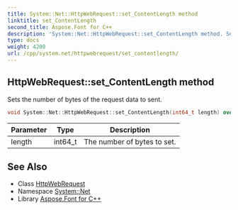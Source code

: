 ```yaml
---
title: System::Net::HttpWebRequest::set_ContentLength method
linktitle: set_ContentLength
second_title: Aspose.Font for C++
description: 'System::Net::HttpWebRequest::set_ContentLength method. Sets the number of bytes of the request data to sent in C++.'
type: docs
weight: 4200
url: /cpp/system.net/httpwebrequest/set_contentlength/
---
```

## HttpWebRequest::set_ContentLength method


Sets the number of bytes of the request data to sent.

```cpp
void System::Net::HttpWebRequest::set_ContentLength(int64_t length) override
```


| Parameter | Type | Description |
| --- | --- | --- |
| length | int64_t | The number of bytes to set. |

## See Also

* Class [HttpWebRequest](../)
* Namespace [System::Net](../../)
* Library [Aspose.Font for C++](../../../)
